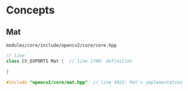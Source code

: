 
# Concepts

## Mat

`modules/core/include/opencv2/core/core.hpp`
```c++
// line
class CV_EXPORTS Mat {  // line 1708: definition

}

#include "opencv2/core/mat.hpp"  // line 4922: Mat's implementation
```
